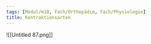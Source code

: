 ```yaml
---
tags: [Modul/m10, Fach/Orthopädie, Fach/Physiologie]
title: Kontraktionsarten
---
```

![[Untitled 87.png]]
